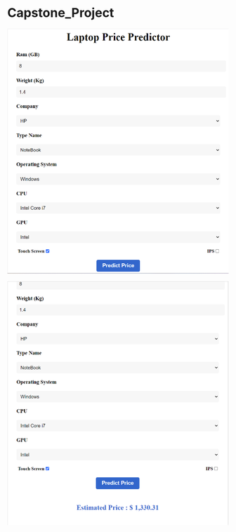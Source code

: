 # Capstone_Project

![alt text](https://github.com/Sushang-Agnihotri/Capstone_Project/blob/main/Laptop%20Predictor.png?raw=true)

![alt text](https://github.com/Sushang-Agnihotri/Capstone_Project/blob/main/Predicted%20Price.png?raw=true)
